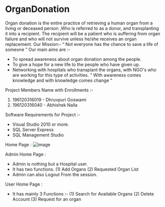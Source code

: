 # OrganDonation
Organ donation is the entire practice of retrieving a human organ from a living or deceased person ,Who is referred to as a donor, and transplanting it into a recipient. The recipient will be a patient who is suffering from organ failure and who will not survive unless he/she receives an organ replacement.
Our Mission:-
“ Not everyone has the chance to save a life of someone ”
Our main aims are :-
-	To spread awareness about organ donation among the people.
-	To give a hope for a new life to the people who have given up.
-	Networking with hospitals who transplant the organs, with NGO's who are working for this type of activities.
“ With awareness comes knowledge and with knowledge comes change ”

Project Members Name with Enrollments :-
1)	196120316019 - Dhruvpuri Goswami
2)	196120316040 - Abhishek Nalla 

Software Requirements for Project :-
-	Visual Studio 2010 or more.
-	SQL Server Express
-	SQL Management Studio

Home Page :
![image](https://user-images.githubusercontent.com/92724441/155834953-54a3d55c-8581-47f0-b083-5d317b52faba.png)


Admin Home Page :
-	Admin is nothing but a Hospital user.
-	It has two functions.
(1)	 Add Organs	
(2)	 Requested Organ List
-	Admin can also Logout From the session.
    
    
User Home Page :
-	It has mainly 3 Functions :-
(1)	Search for Available Organs
(2)	Delete Account
(3)	Request for an organ
 
 

 



